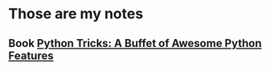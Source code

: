
# Those are my notes

## Book [Python Tricks: A Buffet of Awesome Python Features](python_tricks.ipynb)

